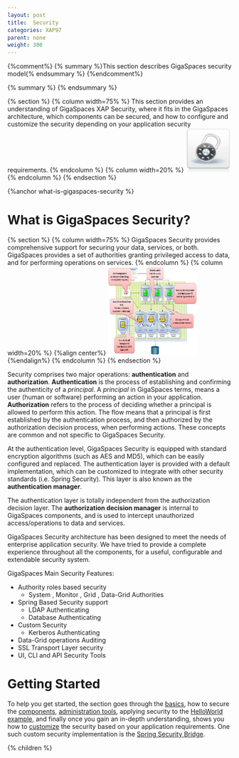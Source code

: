 ```yaml
---
layout: post
title:  Security
categories: XAP97
parent: none
weight: 300
---
```


{%comment%}
{% summary %}This section describes GigaSpaces security model{% endsummary %}
{%endcomment%}

{% summary %} {% endsummary %}


{% section %}
{% column width=75% %}
This section provides an understanding of GigaSpaces XAP Security, where it fits in the GigaSpaces architecture, which components can be secured, and how to configure and customize the security depending on your application security requirements.
{% endcolumn %}
{% column width=20% %}
<img src="/attachment_files/qsg/security.png" width="100" height="100">
{% endcolumn %}
{% endsection %}

{%anchor what-is-gigaspaces-security %}

# What is GigaSpaces Security?

{% section %}
{% column width=75% %}
GigaSpaces Security provides comprehensive support for securing your data, services, or both. GigaSpaces provides a set of authorities granting privileged access to data, and for performing operations on services.
{% endcolumn %}
{% column width=20% %}
{%align center%}
[<img src="/attachment_files/security_ovreview.jpg" width="200" height="200">](/attachment_files/security_ovreview.jpg)
{%endalign%}
{% endcolumn %}
{% endsection %}





Security comprises two major operations: **authentication** and **authorization**. **Authentication** is the process of establishing and confirming the authenticity of a _principal_. A _principal_ in GigaSpaces terms, means a user (human or software) performing an action in your application. **Authorization** refers to the process of deciding whether a principal is allowed to perform this action. The flow means that a principal is first established by the authentication process, and then authorized by the authorization decision process, when performing actions. These concepts are common and not specific to GigaSpaces Security.

At the authentication level, GigaSpaces Security is equipped with standard encryption algorithms (such as AES and MD5), which can be easily configured and replaced. The authentication layer is provided with a default implementation, which can be customized to integrate with other security standards (i.e. Spring Security). This layer is also known as the **authentication manager**.

The authentication layer is totally independent from the authorization decision layer. The **authorization decision manager** is internal to GigaSpaces components, and is used to intercept unauthorized access/operations to data and services.

GigaSpaces Security architecture has been designed to meet the needs of enterprise application security. We have tried to provide a complete experience throughout all the components, for a useful, configurable and extendable security system.

GigaSpaces Main Security Features:

- Authority roles based security
    - System , Monitor , Grid , Data-Grid Authorities
- Spring Based Security support
    - LDAP Authenticating
    - Database Authenticating
- Custom Security
    - Kerberos Authenticating
- Data-Grid operations Auditing
- SSL Transport Layer security
- UI, CLI and API Security Tools

# Getting Started

To help you get started, the section goes through the [basics](./security-basics.html), how to secure the [components](./securing-xap-components.html), [administration tools](./security-administration.html), applying security to the [HelloWorld example](./securing-the-helloworld-example.html), and finally once you gain an in-depth understanding, shows you how to [customize](./custom-security.html) the security based on your application requirements. One such custom security implementation is the [Spring Security Bridge](./spring-security-bridge.html).

{% children %}
